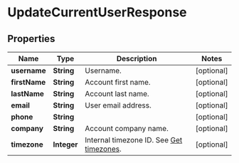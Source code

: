 
# UpdateCurrentUserResponse

## Properties
Name | Type | Description | Notes
------------ | ------------- | ------------- | -------------
**username** | **String** | Username. |  [optional]
**firstName** | **String** | Account first name. |  [optional]
**lastName** | **String** | Account last name. |  [optional]
**email** | **String** | User email address. |  [optional]
**phone** | **String** |  |  [optional]
**company** | **String** | Account company name. |  [optional]
**timezone** | **Integer** | Internal timezone ID. See [Get timezones](http://docs.textmagictesting.com/#operation/getTimezones). |  [optional]



